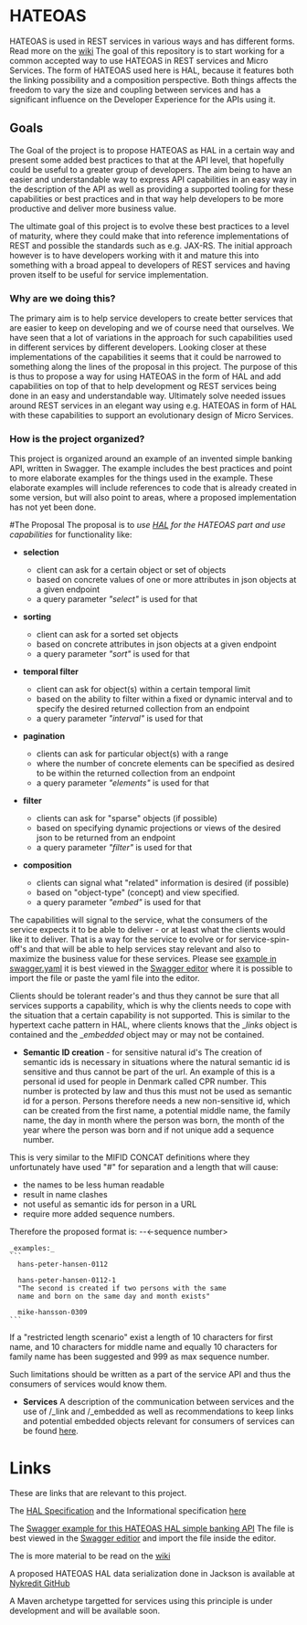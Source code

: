 # HATEOAS
HATEOAS is used in REST services in various ways and has different forms. Read more on the [wiki](https://github.com/Nykredit/HATEOAS/wiki)
The goal of this repository is to start working for a common accepted way to use HATEOAS in REST services and Micro Services.
The form of HATEOAS used here is HAL, because it features both the linking possibility and a composition perspective. 
Both things affects the freedom to vary the size and coupling between services and 
has a significant influence on the Developer Experience for the APIs using it.

## Goals
The Goal of the project is to propose HATEOAS as HAL in a certain way and present some added best practices to that at the API level,
that hopefully could be useful to a greater group of developers. The aim being to have an easier and understandable way to express API 
capabilities in an easy way in the description of the API as well as providing a supported tooling for these capabilities or best practices
and in that way help developers to be more productive and deliver more business value.  

The ultimate goal of this project is to evolve these best practices to a level of maturity, where they could make that into reference 
implementations of REST and possible the standards such as e.g. JAX-RS. The initial approach however is to have developers working with 
it and mature this into something with a broad appeal to developers of REST services and having proven itself to be useful for service implementation. 

### Why are we doing this? 
The primary aim is to help service developers to create better services that are easier to keep on developing and we of course need that ourselves.
We have seen that a lot of variations in the approach for such capabilities used in different services by different developers. Looking closer
at these implementations of the capabilities it seems that it could be narrowed to something along the lines of the proposal in this project. 
The purpose of this is thus to propose a way for using HATEOAS in the form of HAL and add capabilities on top of that to help development
og REST services being done in an easy and understandable way. Ultimately solve needed issues around REST services in an elegant way 
using e.g. HATEOAS in form of HAL with these capabilities to support an evolutionary design of Micro Services.

### How is the project organized?
This project is organized around an example of an invented simple banking API, written in Swagger. 
The example includes the best practices and point to more elaborate examples for the things used in the example.
These elaborate examples will include references to code that is already created in some version, but will also point to areas, 
where a proposed implementation has not yet been done. 

#The Proposal
The proposal is to _use [HAL](http://stateless.co/hal_specification.html) for the HATEOAS part and use capabilities_ for functionality like:

 * **selection** 
   * client can ask for a certain object or set of objects 
   * based on concrete values of one or more attributes in json objects at a given endpoint
   * a query parameter _"select"_ is used for that

 * **sorting** 
   * client can ask for a sorted set objects 
   * based on concrete attributes in json objects at a given endpoint
   * a query parameter _"sort"_ is used for that

 * **temporal filter** 
   * client can ask for object(s) within a certain temporal limit 
   * based on the ability to filter within a fixed or dynamic interval and to specify the desired returned collection from an endpoint
   * a query parameter _"interval"_ is used for that

 * **pagination** 
   * clients can ask for particular object(s) with a range 
   * where the number of concrete elements can be specified as desired to be within the returned collection from an endpoint
   * a query parameter _"elements"_ is used for that

* **filter** 
   * clients can ask for "sparse" objects (if possible) 
   * based on specifying dynamic projections or views of the desired json to be returned from an endpoint
   * a query parameter _"filter"_ is used for that

* **composition** 
   * clients can signal what "related" information is desired (if possible) 
   * based on "object-type" (concept) and view specified.
   * a query parameter _"embed"_ is used for that 

 The capabilities will signal to the service, what the consumers of the service expects it to be able to deliver - or at least what the clients would like it to deliver.
 That is a way for the service to evolve or for service-spin-off's and that will be able to help services stay relevant and also to maximize the business value for these services.
 Please see [example in swagger.yaml](https://github.com/Nykredit/hateoas/blob/master/Swagger/simple-banking-api-hateoas-hal-sample.yaml) it is best viewed in the 
 [Swagger editor](http://editor.swagger.io/#/) where it is possible to import the file or paste the yaml file into the editor.

 Clients should be tolerant reader's and thus they cannot be sure that all services supports a capability, 
 which is why the clients needs to cope with the situation that a certain capability is not supported. 
 This is similar to the hypertext cache pattern in HAL, where clients knows that the __links_ object is contained and the __embedded_ object may or may not be contained.

* **Semantic ID creation** - for sensitive natural id's
 The creation of semantic ids is necessary in situations where the natural semantic id is sensitive and thus cannot be part of the url. 
 An example of this is a personal id used for people in Denmark called CPR number. This number is protected by law and thus this must not be used as semantic id for a person.
 Persons therefore needs a new non-sensitive id, which can be created from the first name, a potential middle name, the family name, the day in month where the person was born,
 the month of the year where the person was born and if not unique add a sequence number. 
 
 This is very similar to the MIFID CONCAT definitions where they unfortunately have used
 "#" for separation and a length that will cause:
   * the names to be less human readable
   * result in name clashes
   * not useful as semantic ids for person in a URL
   * require more added sequence numbers. 

 Therefore the proposed format is:
       <firstname>-<middlename-><familyname>-<ddMM><-sequence number>

    _examples:_
    ```
      hans-peter-hansen-0112

      hans-peter-hansen-0112-1 
      "The second is created if two persons with the same 
      name and born on the same day and month exists"

      mike-hansson-0309 
    ```
 If a "restricted length scenario" exist a length of 10 characters for first name, and 10 characters for middle name 
 and equally 10 characters for family name has been suggested and 999 as max sequence number.

 Such limitations should be written as a part of the service API and thus the consumers of services would know them.    

* **Services**
 A description of the communication between services and the use of /_link and /_embedded as well as recommendations to keep links and potential embedded objects relevant for consumers of services can be found [here](https://github.com/Nykredit/HATEOAS/wiki/Welcome).
 

# Links
These are links that are relevant to this project.

The [HAL Specification](http://stateless.co/hal_specification.html) and the Informational specification [here](https://tools.ietf.org/html/draft-kelly-json-hal-08)

The [Swagger example for this HATEOAS HAL simple banking API](https://github.com/Nykredit/hateoas/blob/master/Swagger/simple-banking-api-hateoas-hal-sample.yaml)
The file is best viewed in the [Swagger editior](http://editor.swagger.io/#/) and import the file inside the editor.

The is more material to be read on the [wiki](https://github.com/Nykredit/HATEOAS/wiki)

A proposed HATEOAS HAL data serialization done in Jackson is available at [Nykredit GitHub](https://github.com/Nykredit/jackson-dataformat-hal)

A Maven archetype targetted for services using this principle is under development and will be available soon.
